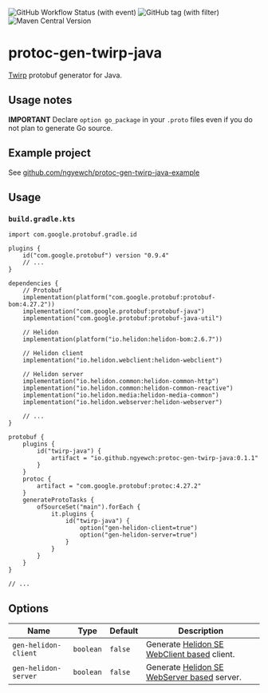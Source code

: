 ![GitHub Workflow Status (with event)](https://img.shields.io/github/actions/workflow/status/ngyewch/protoc-gen-twirp-java/CI.yml)
![GitHub tag (with filter)](https://img.shields.io/github/v/tag/ngyewch/protoc-gen-twirp-java)
![Maven Central Version](https://img.shields.io/maven-central/v/io.github.ngyewch/protoc-gen-twirp-java)

# protoc-gen-twirp-java

[Twirp](https://github.com/twitchtv/twirp) protobuf generator for Java.

## Usage notes

**IMPORTANT** Declare `option go_package` in your `.proto` files even if you do not plan to generate Go source.

## Example project

See [github.com/ngyewch/protoc-gen-twirp-java-example](https://github.com/ngyewch/protoc-gen-twirp-java-example)

## Usage

### `build.gradle.kts`
```
import com.google.protobuf.gradle.id

plugins {
    id("com.google.protobuf") version "0.9.4"
    // ...
}

dependencies {
    // Protobuf
    implementation(platform("com.google.protobuf:protobuf-bom:4.27.2"))
    implementation("com.google.protobuf:protobuf-java")
    implementation("com.google.protobuf:protobuf-java-util")

    // Helidon
    implementation(platform("io.helidon:helidon-bom:2.6.7"))

    // Helidon client
    implementation("io.helidon.webclient:helidon-webclient")

    // Helidon server
    implementation("io.helidon.common:helidon-common-http")
    implementation("io.helidon.common:helidon-common-reactive")
    implementation("io.helidon.media:helidon-media-common")
    implementation("io.helidon.webserver:helidon-webserver")

    // ...
}

protobuf {
    plugins {
        id("twirp-java") {
            artifact = "io.github.ngyewch:protoc-gen-twirp-java:0.1.1"
        }
    }
    protoc {
        artifact = "com.google.protobuf:protoc:4.27.2"
    }
    generateProtoTasks {
        ofSourceSet("main").forEach {
            it.plugins {
                id("twirp-java") {
                    option("gen-helidon-client=true")
                    option("gen-helidon-server=true")
                }
            }
        }
    }
}

// ...
```

## Options

| Name                 | Type      | Default | Description                                                                                            |
|----------------------|-----------|---------|--------------------------------------------------------------------------------------------------------|
| `gen-helidon-client` | `boolean` | `false` | Generate [Helidon SE WebClient based](https://helidon.io/docs/v2/se/webclient/01_introduction) client. | 
| `gen-helidon-server` | `boolean` | `false` | Generate [Helidon SE WebServer based](https://helidon.io/docs/v2/se/webserver/01_introduction) server. | 
